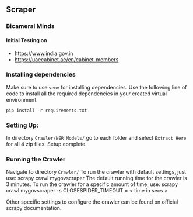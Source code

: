 ## Scraper  
### Bicameral Minds

#### Initial Testing on
- https://www.india.gov.in
- https://uaecabinet.ae/en/cabinet-members

 ### Installing dependencies
 Make sure to use `venv` for installing dependencies. Use the following line of code to install all the required dependencies in your created virtual environment. 

	pip install -r requirements.txt

### Setting Up:
In directory `Crawler/NER Models/` go to each folder and select `Extract Here` for all 4 zip files.
Setup complete.

### Running the Crawler
Navigate to directory `Crawler/`
To run the crawler with default settings, just use:
	scrapy crawl mygovscraper
The default running time for the crawler is 3 minutes. To run the crawler for a specific amount of time, use:
	scrapy crawl mygovscraper -s CLOSESPIDER_TIMEOUT = $\lt$ time in secs $\gt$

Other specific settings to configure the crawler can be found on official scrapy documentation.


